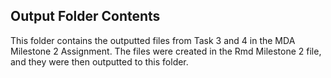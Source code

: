 ## Output Folder Contents
This folder contains the outputted files from Task 3 and 4 in the MDA Milestone 2 Assignment. The files were created in the Rmd Milestone 2 file, and they were then outputted to this folder.

